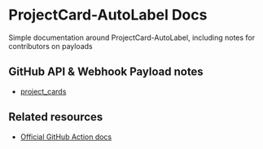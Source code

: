 # ProjectCard-AutoLabel Docs

Simple documentation around ProjectCard-AutoLabel, including notes for contributors on payloads

## GitHub API & Webhook Payload notes

- [project_cards](./ProjectCards.md)

## Related resources

- [Official GitHub Action docs](https://help.github.com/en/actions)
